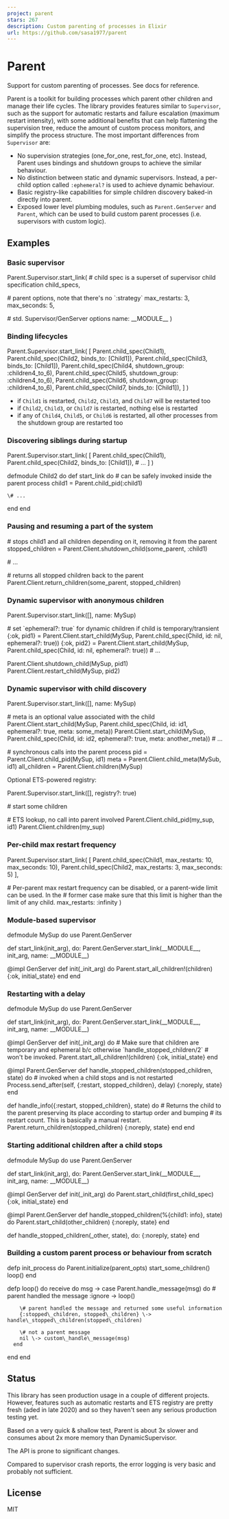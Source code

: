 ```yaml
---
project: parent
stars: 267
description: Custom parenting of processes in Elixir
url: https://github.com/sasa1977/parent
---
```


Parent
======

Support for custom parenting of processes. See docs for reference.

Parent is a toolkit for building processes which parent other children and manage their life cycles. The library provides features similar to `Supervisor`, such as the support for automatic restarts and failure escalation (maximum restart intensity), with some additional benefits that can help flattening the supervision tree, reduce the amount of custom process monitors, and simplify the process structure. The most important differences from `Supervisor` are:

-   No supervision strategies (one\_for\_one, rest\_for\_one, etc). Instead, Parent uses bindings and shutdown groups to achieve the similar behaviour.
-   No distinction between static and dynamic supervisors. Instead, a per-child option called `:ephemeral?` is used to achieve dynamic behaviour.
-   Basic registry-like capabilities for simple children discovery baked-in directly into parent.
-   Exposed lower level plumbing modules, such as `Parent.GenServer` and `Parent`, which can be used to build custom parent processes (i.e. supervisors with custom logic).

Examples
--------

### Basic supervisor

Parent.Supervisor.start\_link(
  \# child spec is a superset of supervisor child specification
  child\_specs,

  \# parent options, note that there's no \`:strategy\`
  max\_restarts: 3,
  max\_seconds: 5,

  \# std. Supervisor/GenServer options
  name: \_\_MODULE\_\_
)

### Binding lifecycles

Parent.Supervisor.start\_link(
  \[
    Parent.child\_spec(Child1),
    Parent.child\_spec(Child2, binds\_to: \[Child1\]),
    Parent.child\_spec(Child3, binds\_to: \[Child1\]),
    Parent.child\_spec(Child4, shutdown\_group: :children4\_to\_6),
    Parent.child\_spec(Child5, shutdown\_group: :children4\_to\_6),
    Parent.child\_spec(Child6, shutdown\_group: :children4\_to\_6),
    Parent.child\_spec(Child7, binds\_to: \[Child1\]),
  \]
)

-   if `Child1` is restarted, `Child2`, `Child3`, and `Child7` will be restarted too
-   if `Child2`, `Child3`, or `Child7` is restarted, nothing else is restarted
-   if any of `Child4`, `Child5`, or `Child6` is restarted, all other processes from the shutdown group are restarted too

### Discovering siblings during startup

Parent.Supervisor.start\_link(
  \[
    Parent.child\_spec(Child1),
    Parent.child\_spec(Child2, binds\_to: \[Child1\]),
    \# ...
  \]
)

defmodule Child2 do
  def start\_link do
    \# can be safely invoked inside the parent process
    child1 \= Parent.child\_pid(:child1)

    \# ...
  end
end

### Pausing and resuming a part of the system

\# stops child1 and all children depending on it, removing it from the parent
stopped\_children \= Parent.Client.shutdown\_child(some\_parent, :child1)

\# ...

\# returns all stopped children back to the parent
Parent.Client.return\_children(some\_parent, stopped\_children)

### Dynamic supervisor with anonymous children

Parent.Supervisor.start\_link(\[\], name: MySup)

\# set \`ephemeral?: true\` for dynamic children if child is temporary/transient
{:ok, pid1} \= Parent.Client.start\_child(MySup, Parent.child\_spec(Child, id: nil, ephemeral?: true))
{:ok, pid2} \= Parent.Client.start\_child(MySup, Parent.child\_spec(Child, id: nil, ephemeral?: true))
\# ...

Parent.Client.shutdown\_child(MySup, pid1)
Parent.Client.restart\_child(MySup, pid2)

### Dynamic supervisor with child discovery

Parent.Supervisor.start\_link(\[\], name: MySup)

\# meta is an optional value associated with the child
Parent.Client.start\_child(MySup, Parent.child\_spec(Child, id: id1, ephemeral?: true, meta: some\_meta))
Parent.Client.start\_child(MySup, Parent.child\_spec(Child, id: id2, ephemeral?: true, meta: another\_meta))
\# ...

\# synchronous calls into the parent process
pid \= Parent.Client.child\_pid(MySup, id1)
meta \= Parent.Client.child\_meta(MySub, id1)
all\_children \= Parent.Client.children(MySup)

Optional ETS-powered registry:

Parent.Supervisor.start\_link(\[\], registry?: true)

\# start some children

\# ETS lookup, no call into parent involved
Parent.Client.child\_pid(my\_sup, id1)
Parent.Client.children(my\_sup)

### Per-child max restart frequency

Parent.Supervisor.start\_link(
  \[
    Parent.child\_spec(Child1, max\_restarts: 10, max\_seconds: 10),
    Parent.child\_spec(Child2, max\_restarts: 3, max\_seconds: 5)
  \],

  \# Per-parent max restart frequency can be disabled, or a parent-wide limit can be used. In the
  \# former case make sure that this limit is higher than the limit of any child.
  max\_restarts: :infinity
)

### Module-based supervisor

defmodule MySup do
  use Parent.GenServer

  def start\_link(init\_arg),
    do: Parent.GenServer.start\_link(\_\_MODULE\_\_, init\_arg, name: \_\_MODULE\_\_)

  @impl GenServer
  def init(\_init\_arg) do
    Parent.start\_all\_children!(children)
    {:ok, initial\_state}
  end
end

### Restarting with a delay

defmodule MySup do
  use Parent.GenServer

  def start\_link(init\_arg),
    do: Parent.GenServer.start\_link(\_\_MODULE\_\_, init\_arg, name: \_\_MODULE\_\_)

  @impl GenServer
  def init(\_init\_arg) do
    \# Make sure that children are temporary and ephemeral b/c otherwise \`handle\_stopped\_children/2\`
    \# won't be invoked.
    Parent.start\_all\_children!(children)
    {:ok, initial\_state}
  end

  @impl Parent.GenServer
  def handle\_stopped\_children(stopped\_children, state) do
    \# invoked when a child stops and is not restarted
    Process.send\_after(self, {:restart, stopped\_children}, delay)
    {:noreply, state}
  end

  def handle\_info({:restart, stopped\_children}, state) do
    \# Returns the child to the parent preserving its place according to startup order and bumping
    \# its restart count. This is basically a manual restart.
    Parent.return\_children(stopped\_children)
    {:noreply, state}
  end
end

### Starting additional children after a child stops

defmodule MySup do
  use Parent.GenServer

  def start\_link(init\_arg),
    do: Parent.GenServer.start\_link(\_\_MODULE\_\_, init\_arg, name: \_\_MODULE\_\_)

  @impl GenServer
  def init(\_init\_arg) do
    Parent.start\_child(first\_child\_spec)
    {:ok, initial\_state}
  end

  @impl Parent.GenServer
  def handle\_stopped\_children(%{child1: info}, state) do
    Parent.start\_child(other\_children)
    {:noreply, state}
  end

  def handle\_stopped\_children(\_other, state), do: {:noreply, state}
end

### Building a custom parent process or behaviour from scratch

defp init\_process do
  Parent.initialize(parent\_opts)
  start\_some\_children()
  loop()
end

defp loop() do
  receive do
    msg \->
      case Parent.handle\_message(msg) do
        \# parent handled the message
        :ignore \-> loop()

        \# parent handled the message and returned some useful information
        {:stopped\_children, stopped\_children} \-> handle\_stopped\_children(stopped\_children)

        \# not a parent message
        nil \-> custom\_handle\_message(msg)
      end
  end
end

Status
------

This library has seen production usage in a couple of different projects. However, features such as automatic restarts and ETS registry are pretty fresh (aded in late 2020) and so they haven't seen any serious production testing yet.

Based on a very quick & shallow test, Parent is about 3x slower and consumes about 2x more memory than DynamicSupervisor.

The API is prone to significant changes.

Compared to supervisor crash reports, the error logging is very basic and probably not sufficient.

License
-------

MIT
